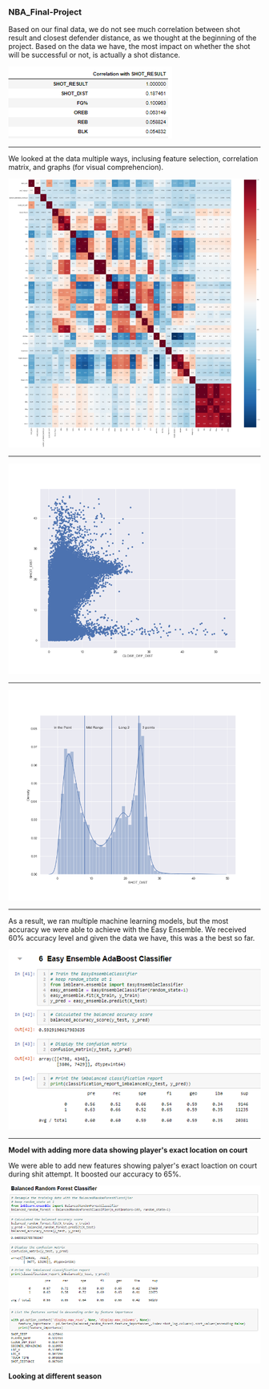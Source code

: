 ### NBA_Final-Project


Based on our final data, we do not see much correlation between shot result and closest defender distance, as we thought at the beginning of the project. Based on the data we have, the most impact on whether the shot will be successful or not, is actually a shot distance.

![](https://github.com/Deving789/NBA_Final-Project/blob/Circle_MachineLearning/Images/3.shot_result_corr_cols.PNG)

-----

We looked at the data multiple ways, inclusing feature selection, 
correlation matrix, and graphs (for visual comprehencion). 
 
![](https://github.com/Deving789/NBA_Final-Project/blob/Circle_MachineLearning/Images/corr_matrix_merge.png)

------

![](https://github.com/Deving789/NBA_Final-Project/blob/Circle_MachineLearning/Images/Shot%20Distance%20-%20Close%20Defender%20Distance.png)

-------

![](https://github.com/Deving789/NBA_Final-Project/blob/Circle_MachineLearning/Images/Shot%20Distance%20by%20Range.png)

------

As a result, we ran multiple machine learning models, but the most accuracy we were able to achieve with the Easy Ensemble. We received 60% accuracy level and given the data we have, this was a the best so far.

![](https://github.com/Deving789/NBA_Final-Project/blob/Circle_MachineLearning/Images/3.easy_ensemble_mlm.PNG)

------

**Model with adding more data showing player's exact location on court**

We were able to add new features showing palyer's exact loaction on court during shit attempt. It boosted our accuracy to 65%.

![](https://github.com/Deving789/NBA_Final-Project/blob/Circle_MachineLearning/Images/new_model_location_64accuracy.PNG)


**Looking at different season**



